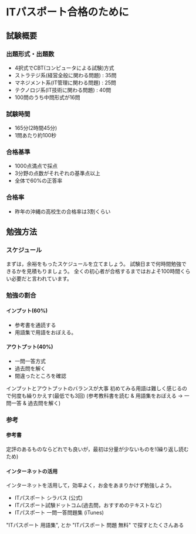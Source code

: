 ITパスポート合格のために
========================

## 試験概要
### 出題形式・出題数
* 4択式でCBT(コンピュータによる試験)方式
* ストラテジ系(経営全般に関わる問題) : 35問
* マネジメント系(IT管理に関わる問題) : 25問
* テクノロジ系(IT技術に関わる問題)   : 40問 
* 100問のうち中問形式が16問

### 試験時間
* 165分(2時間45分)
* 1問あたり約100秒

### 合格基準
* 1000点満点で採点
* 3分野の点数がそれぞれの基準点以上
* 全体で60%の正答率

### 合格率
* 昨年の沖縄の高校生の合格率は3割くらい

## 勉強方法
### スケジュール
まずは，余裕をもったスケジュールを立てましょう。
試験日まで何時間勉強できるかを見積もりましょう。
全くの初心者が合格するまではおよそ100時間くらい必要だと言われています。

### 勉強の割合
#### インプット(60%)
* 参考書を通読する
* 用語集で用語をおぼえる。

#### アウトプット(40%)
* 一問一答方式
* 過去問を解く
* 間違ったところを確認

インプットとアウトプットのバランスが大事
初めてみる用語は難しく感じるので何度も繰りかえす(最低でも3回)
(参考教科書を読む & 用語集をおぼえる ->  一問一答 & 過去問を解く)

### 参考
#### 参考書
定評のあるものならどれでも良いが，最初は分量が少ないものを!(繰り返し読むため)

#### インターネットの活用
インターネットを活用して，効率よく，お金をあまりかけず勉強しよう。
* ITパスポート シラバス (公式)
* ITパスポート試験ドットコム(過去問，おすすめのテキストなど)
* ITパスポート 一問一答問題集 (iTunes)

"ITパスポート 用語集", とか "ITパスポート 問題 無料" で探すとたくさんある

